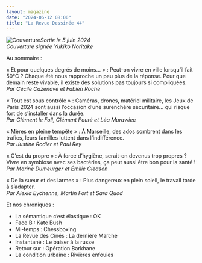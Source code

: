 ```yaml
---
layout: magazine
date: "2024-06-12 08:00"
title: "La Revue Dessinée 44"
---
```

![Couverture](/img/larevuedessinee-44.jpeg)_Sortie le 5 juin 2024_   
_Couverture signée Yukiko Noritake_ 

Au sommaire :

« Et pour quelques degrés de moins… » : Peut-on vivre en ville lorsqu’il fait 50°C ? Chaque été nous rapproche un peu plus de la réponse. Pour que demain reste vivable, il existe des solutions pas toujours si compliquées.   
_Par Cécile Cazenave et Fabien Roché_   
  
« Tout est sous contrôle » : Caméras, drones, matériel militaire, les Jeux de Paris 2024 sont aussi l’occasion d’une surenchère sécuritaire… qui risque fort de s’installer dans la durée.   
_Par Clément le Foll, Clément Pouré et Léa Murawiec_   
  
« Mères en pleine tempête » : À Marseille, des ados sombrent dans les trafics, leurs familles luttent dans l’indifférence.   
_Par Justine Rodier et Paul Rey_   
  
« C’est du propre » : À force d’hygiène, serait-on devenus trop propres ? Vivre en symbiose avec ses bactéries, ça peut aussi être bon pour la santé !  
_Par Marine Dumeurger et Émilie Gleason_   
  
« De la sueur et des larmes » : Plus dangereux en plein soleil, le travail tarde à s’adapter.   
_Par Alexia Eychenne, Martin Fort et Sara Quod_   
  
Et nos chroniques :   
- La sémantique c’est élastique : OK  
- Face B : Kate Bush  
- Mi-temps : Chessboxing  
- La Revue des Cinés : La dernière Marche  
- Instantané : Le baiser à la russe  
- Retour sur : Opération Barkhane  
- La condition urbaine : Rivières enfouies